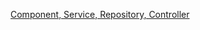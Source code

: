 
[Component, Service, Repository, Controller](https://stackoverflow.com/questions/6827752/whats-the-difference-between-component-repository-service-annotations-in)
